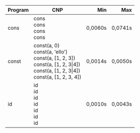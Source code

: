 Program | CNP | Min | Max
--- | --- | ---: | ---:
cons | cons<br/>cons<br/>cons<br/>cons | 0,0060s | 0,0741s
const | const(a, 0)<br/>const(a, 'ello')<br/>const(a, [1, 2, 3])<br/>const(a, [1, 2, 3\|4])<br/>const(a, [1, 2, 3\|4])<br/>const(a, [1, 2, 3, 4]) | 0,0014s | 0,0050s
id | id<br/>id<br/>id<br/>id<br/>id<br/>id<br/>id | 0,0010s | 0,0043s
